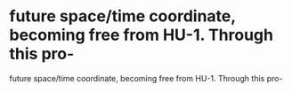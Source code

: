 # future space/time coordinate, becoming free from HU-1. Through this pro-

future space/time coordinate, becoming free from HU-1. Through this pro-